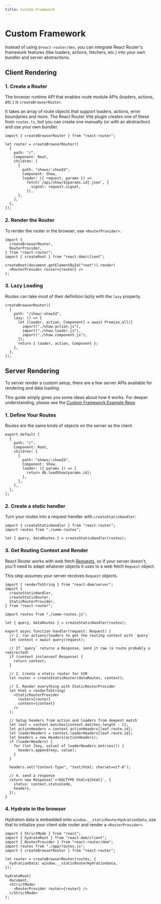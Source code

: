 ```yaml
---
title: Custom Framework
---
```


# Custom Framework

Instead of using `@react-router/dev`, you can integrate React Router's framework features (like loaders, actions, fetchers, etc.) into your own bundler and server abstractions.

## Client Rendering

### 1. Create a Router

The browser runtime API that enables route module APIs (loaders, actions, etc.) is `createBrowserRouter`.

It takes an array of route objects that support loaders, actions, error boundaries and more. The React Router Vite plugin creates one of these from `routes.ts`, but you can create one manually (or with an abstraction) and use your own bundler.

```tsx
import { createBrowserRouter } from "react-router";

let router = createBrowserRouter([
  {
    path: "/",
    Component: Root,
    children: [
      {
        path: "shows/:showId",
        Component: Show,
        loader: ({ request, params }) =>
          fetch(`/api/show/${params.id}.json`, {
            signal: request.signal,
          }),
      },
    ],
  },
]);
```

### 2. Render the Router

To render the router in the browser, use `<RouterProvider>`.

```tsx
import {
  createBrowserRouter,
  RouterProvider,
} from "react-router";
import { createRoot } from "react-dom/client";

createRoot(document.getElementById("root")).render(
  <RouterProvider router={router} />
);
```

### 3. Lazy Loading

Routes can take most of their definition lazily with the `lazy` property.

```tsx
createBrowserRouter([
  {
    path: "/show/:showId",
    lazy: () => {
      let [loader, action, Component] = await Promise.all([
        import("./show.action.js"),
        import("./show.loader.js"),
        import("./show.component.js"),
      ]);
      return { loader, action, Component };
    },
  },
]);
```

## Server Rendering

To server render a custom setup, there are a few server APIs available for rendering and data loading.

This guide simply gives you some ideas about how it works. For deeper understanding, please see the [Custom Framework Example Repo](https://github.com/remix-run/custom-react-router-framework-example)

### 1. Define Your Routes

Routes are the same kinds of objects on the server as the client.

```tsx
export default [
  {
    path: "/",
    Component: Root,
    children: [
      {
        path: "shows/:showId",
        Component: Show,
        loader: ({ params }) => {
          return db.loadShow(params.id);
        },
      },
    ],
  },
];
```

### 2. Create a static handler

Turn your routes into a request handler with `createStaticHandler`:

```tsx
import { createStaticHandler } from "react-router";
import routes from "./some-routes";

let { query, dataRoutes } = createStaticHandler(routes);
```

### 3. Get Routing Context and Render

React Router works with web fetch [Requests](https://developer.mozilla.org/en-US/docs/Web/API/Request), so if your server doesn't, you'll need to adapt whatever objects it uses to a web fetch `Request` object.

This step assumes your server receives `Request` objects.

```tsx
import { renderToString } from "react-dom/server";
import {
  createStaticHandler,
  createStaticRouter,
  StaticRouterProvider,
} from "react-router";

import routes from "./some-routes.js";

let { query, dataRoutes } = createStaticHandler(routes);

export async function handler(request: Request) {
  // 1. run actions/loaders to get the routing context with `query`
  let context = await query(request);

  // If `query` returns a Response, send it raw (a route probably a redirected)
  if (context instanceof Response) {
    return context;
  }

  // 2. Create a static router for SSR
  let router = createStaticRouter(dataRoutes, context);

  // 3. Render everything with StaticRouterProvider
  let html = renderToString(
    <StaticRouterProvider
      router={router}
      context={context}
    />
  );

  // Setup headers from action and loaders from deepest match
  let leaf = context.matches[context.matches.length - 1];
  let actionHeaders = context.actionHeaders[leaf.route.id];
  let loaderHeaders = context.loaderHeaders[leaf.route.id];
  let headers = new Headers(actionHeaders);
  if (loaderHeaders) {
    for (let [key, value] of loaderHeaders.entries()) {
      headers.append(key, value);
    }
  }

  headers.set("Content-Type", "text/html; charset=utf-8");

  // 4. send a response
  return new Response(`<!DOCTYPE html>${html}`, {
    status: context.statusCode,
    headers,
  });
}
```

### 4. Hydrate in the browser

Hydration data is embedded onto `window.__staticRouterHydrationData`, use that to initialize your client side router and render a `<RouterProvider>`.

```tsx
import { StrictMode } from "react";
import { hydrateRoot } from "react-dom/client";
import { RouterProvider } from "react-router/dom";
import routes from "./app/routes.js";
import { createBrowserRouter } from "react-router";

let router = createBrowserRouter(routes, {
  hydrationData: window.__staticRouterHydrationData,
});

hydrateRoot(
  document,
  <StrictMode>
    <RouterProvider router={router} />
  </StrictMode>
);
```
